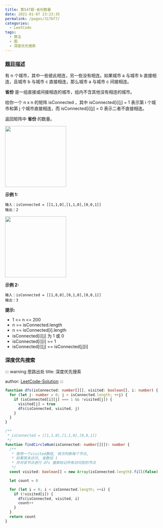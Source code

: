 ```yaml
---
title: 第547题-省份数量
date: 2021-01-07 23:23:35
permalink: /pages/317bf7/
categories:
  - LeetCode
tags:
  - 算法
  - 图
  - 深度优先搜索
---
```


### [题目描述](https://leetcode-cn.com/problems/number-of-provinces/)

有 <span class="span-shadow">n</span> 个城市，其中一些彼此相连，另一些没有相连。如果城市 <span class="span-shadow">a</span> 与城市 <span class="span-shadow">b</span> 直接相连，且城市 <span class="span-shadow">b</span> 与城市 <span class="span-shadow">c</span> 直接相连，那么城市 <span class="span-shadow">a</span> 与城市 <span class="span-shadow">c</span> 间接相连。

**省份** 是一组直接或间接相连的城市，组内不含其他没有相连的城市。

给你一个 <span class="span-shadow">n x n</span> 的矩阵 <span class="span-shadow">isConnected</span> ，其中 <span class="span-shadow">isConnected[i][j] = 1</span> 表示第 <span class="span-shadow">i</span> 个城市和第 <span class="span-shadow">j</span> 个城市直接相连，而 <span class="span-shadow">isConnected[i][j] = 0</span> 表示二者不直接相连。

返回矩阵中 **省份** 的数量。

<img src="https://cdn.jsdelivr.net/gh/xiaojun996/CDN/images/leetcode/number-of-provinces-1.png" width="200" />

<!-- more -->

**示例 1:**

```
输入：isConnected = [[1,1,0],[1,1,0],[0,0,1]]
输出：2
```

<img src="https://cdn.jsdelivr.net/gh/xiaojun996/CDN/images/leetcode/number-of-provinces-2.png" width="200" />

**示例 2:**

```
输入：isConnected = [[1,0,0],[0,1,0],[0,0,1]]
输出：3
```

**提示:**

- <span class="span-shadow">1 <= n <= 200</span>
- <span class="span-shadow">n == isConnected.length</span>
- <span class="span-shadow">n == isConnected[i].length</span>
- <span class="span-shadow">isConnected[i][j]</span> 为 <span class="span-shadow">1</span> 或 <span class="span-shadow">0</span>
- <span class="span-shadow">isConnected[i][i] == 1</span>
- <span class="span-shadow">isConnected[i][j] == isConnected[j][i]</span>

### 深度优先搜索

::: warning 思路出处
title: 深度优先搜索

author: [LeetCode-Solution](https://leetcode-cn.com/problems/number-of-provinces/solution/sheng-fen-shu-liang-by-leetcode-solution-eyk0/)
:::

```TypeScript
function dfs(isConnected: number[][], visited: boolean[], i: number) {
  for (let j: number = 0; j < isConnected.length; ++j) {
    if (isConnected[i][j] === 1 && !visited[j]) {
      visited[j] = true
      dfs(isConnected, visited, j)
    }
  }
}

/**
 * isConnected = [[1,1,0],[1,1,0],[0,0,1]]
 */
function findCircleNum(isConnected: number[][]): number {
  /**
   * 使用一个visited数组, 依次判断每个节点,
   * 如果其未访问, 省数加 1
   * 并对该节点进行 dfs 搜索标记所有访问到的节点
   */
  const visited: boolean[] = new Array(isConnected.length).fill(false)

  let count = 0

  for (let i = 0; i < isConnected.length; ++i) {
    if (!visited[i]) {
      dfs(isConnected, visited, i)
      count++
    }
  }
  return count
}
```
